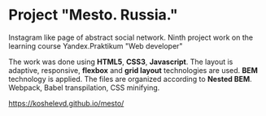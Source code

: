 # Project "Mesto. Russia."

Instagram like page of abstract social network. Ninth project work on the 
learning course Yandex.Praktikum "Web developer" 

The work was done using **HTML5**, **CSS3**, **Javascript**.
The layout is adaptive, responsive, **flexbox** and **grid layout** 
technologies are used.
**BEM** technology is applied. The files are organized according to **Nested 
BEM**. 
Webpack, Babel transpilation, CSS minifying.

https://koshelevd.github.io/mesto/
